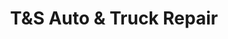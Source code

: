 ---
title: "T&S Auto & Truck Repair"
url: /weymouth/tands-auto-and-truck-repair/
shop: car repair
---